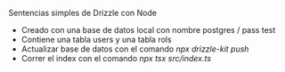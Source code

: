 Sentencias simples de Drizzle con Node

* Creado con una base de datos local con nombre postgres / pass test
* Contiene una tabla users y una tabla rols
* Actualizar base de datos con el comando _npx drizzle-kit push_
* Correr el index con el comando _npx tsx src/index.ts_
